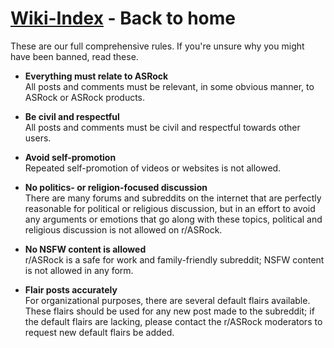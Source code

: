 # [Wiki-Index](/ASRockWiki) - Back to home

These are our full comprehensive rules. If you're unsure why you might have been banned, read these. 

* **Everything must relate to ASRock**  
All posts and comments must be relevant, in some obvious manner, to ASRock or ASRock products.

* **Be civil and respectful**  
All posts and comments must be civil and respectful towards other users.

* **Avoid self-promotion**  
Repeated self-promotion of videos or websites is not allowed.

* **No politics- or religion-focused discussion**  
There are many forums and subreddits on the internet that are perfectly reasonable for political or religious discussion, but in an effort to avoid any arguments or emotions that go along with these topics, political and religious discussion is not allowed on r/ASRock.

* **No NSFW content is allowed**  
r/ASRock is a safe for work and family-friendly subreddit; NSFW content is not allowed in any form.

* **Flair posts accurately**  
For organizational purposes, there are several default flairs available. These flairs should be used for any new post made to the subreddit; if the default flairs are lacking, please contact the r/ASRock moderators to request new default flairs be added.